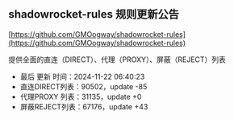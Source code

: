 ## shadowrocket-rules 规则更新公告

[https://github.com/GMOogway/shadowrocket-rules](https://github.com/GMOogway/shadowrocket-rules)

提供全面的直连（DIRECT）、代理（PROXY）、屏蔽（REJECT）列表
- 最后 更新 时间：2024-11-22 06:40:23
- 直连DIRECT列表：90502，update -85
- 代理PROXY 列表：31135，update +0
- 屏蔽REJECT列表：67176，update +43
